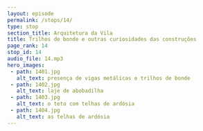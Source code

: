 ```yaml
---
layout: episode
permalink: /stops/14/
type: stop
section_title: Arquitetura da Vila
title: Trilhos de bonde e outras curiosidades das construções
page_rank: 14
stop_id: 14
audio_file: 14.mp3
hero_images:
 - path: 1401.jpg
   alt_text: presença de vigas metálicas e trilhos de bonde
 - path: 1402.jpg
   alt_text: laje de abobadilha
 - path: 1403.jpg
   alt_text: o teto com telhas de ardósia
 - path: 1404.jpg
   alt_text: as telhas de ardósia
---
```

